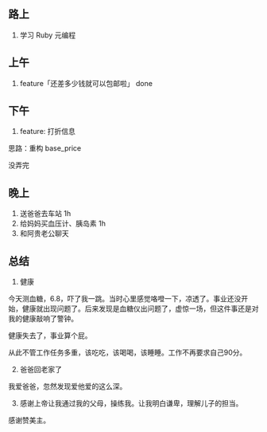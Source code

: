 ## 路上

1. 学习 Ruby 元编程

## 上午

1. feature「还差多少钱就可以包邮啦」 done

## 下午 

1. feature: 打折信息

思路：重构 base_price

没弄完 

## 晚上

1. 送爸爸去车站  1h
2. 给妈妈买血压计、胰岛素 1h
3. 和阿贵老公聊天


## 总结

1. 健康

今天测血糖，6.8，吓了我一跳。当时心里感觉咯噔一下，凉透了。事业还没开始，健康就出现问题了。后来发现是血糖仪出问题了，虚惊一场，但这件事还是对我的健康敲响了警钟。

健康失去了，事业算个屁。

从此不管工作任务多重，该吃吃，该喝喝，该睡睡。工作不再要求自己90分。


2. 爸爸回老家了

我爱爸爸，忽然发现爱他爱的这么深。

3. 感谢上帝让我通过我的父母，操练我。让我明白谦卑，理解儿子的担当。

感谢赞美主。




